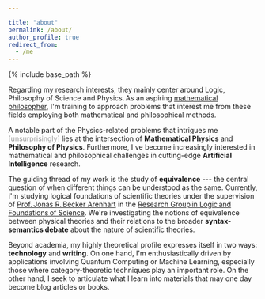 ```yaml
---

title: "about"
permalink: /about/
author_profile: true
redirect_from:
  - /me
---
```


{% include base_path %}

Regarding my research interests, they mainly center around Logic, Philosophy of Science and Physics. As an aspiring [mathematical philosopher](https://onlinelibrary.wiley.com/doi/abs/10.1111/meta.12029), I'm training to approach problems that interest me from these fields employing both mathematical and philosophical methods. 

A notable part of the Physics-related problems that intrigues me <span style="color: #999999;">[unsurprisingly]</span> lies at the intersection of **Mathematical Physics** and **Philosophy of Physics**. Furthermore, I've become increasingly interested in mathematical and philosophical challenges in cutting-edge **Artificial Intelligence** research.
 
The guiding thread of my work is the study of **equivalence** --- the central question of when different things can be understood as the same. Currently, I'm studying logical foundations of scientific theories under the supervision of [Prof. Jonas R. Becker Arenhart](https://scholar.google.com/citations?user=INalU8cAAAAJ&hl=pt-BR) in the [Research Group in Logic and Foundations of Science](https://sites.google.com/view/logicandfoundationsofscience/home?authuser=0). We're investigating the notions of equivalence between physical theories and their relations to the broader **syntax-semantics debate** about the nature of scientific theories.

Beyond academia, my highly theoretical profile expresses itself in two ways: **technology** and **writing**. On one hand, I'm enthusiastically driven by applications involving Quantum Computing or Machine Learning, especially those where category-theoretic techniques play an important role. On the other hand, I seek to articulate what I learn into materials that may one day become blog articles or books.
